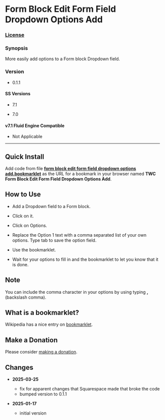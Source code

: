 # Form Block Edit Form Field Dropdown Options Add

### [License][1]

### Synopsis

More easily add options to a Form block Dropdown field.

### Version

  * 0.1.1

#### SS Versions

  * 7.1
  
  * 7.0

#### v7.1 Fluid Engine Compatible

  * Not Applicable

---

## Quick Install

Add code from file **[form block edit form field dropdown options
add.bookmarklet][2]** as the URL for a bookmark in your browser named **TWC Form
Block Edit Form Field Dropdown Options Add**.

## How to Use

* Add a Dropdown field to a Form block.

* Click on it.

* Click on Options.

* Replace the Option 1 text with a comma separated list of your own options.
  Type tab to save the option field.
  
* Use the bookmarklet.

* Wait for your options to fill in and the bookmarklet to let you know that it
is done.

## Note

You can include the comma character in your options by using typing **\,**
(backslash comma).

## What is a bookmarklet?

Wikipedia has a nice entry on [bookmarklet][3].

## Make a Donation

Please consider [making a donation][4].

## Changes

* **2025-03-25**

  * fix for apparent changes that Squarespace made that broke the code
  * bumped version to 0.1.1
  
* **2025-01-17**

  * initial version

[1]: https://github.com/tomsWebConsulting/twcsl/blob/main/LICENSE.txt#L1
[2]: form%20block%20edit%20form%20field%20dropdown%20options%20add.bookmarklet#L1
[3]: https://en.wikipedia.org/wiki/Bookmarklet
[4]: https://github.com/tomsWebConsulting/twcsl#make-a-donation
